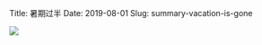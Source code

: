 Title: 暑期过半
Date: 2019-08-01
Slug: summary-vacation-is-gone

![](http://ww1.sinaimg.cn/large/dd456925ly1g5ny3vhcmzj20ql0zkwoi.jpg)